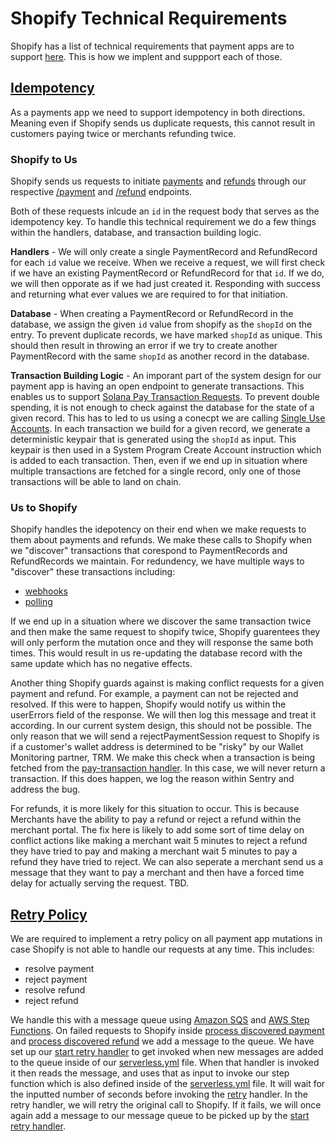 # Shopify Technical Requirements

Shopify has a list of technical requirements that payment apps are to support [here](https://shopify.dev/docs/apps/payments#technical-requirements). This is how we implent and suppport each of those.

## [Idempotency](https://shopify.dev/docs/apps/payments/implementation#idempotency)

As a payments app we need to support idempotency in both directions. Meaning even if Shopify sends us duplicate requests, this cannot result in customers paying twice or merchants refunding twice.

### Shopify to Us

Shopify sends us requests to initiate [payments](https://shopify.dev/docs/apps/payments/implementation/process-a-payment/offsite#initiate-the-flow) and [refunds](https://shopify.dev/docs/apps/payments/implementation/process-a-refund#initiate-the-flow) through our respective [/payment](../../apps/backend-serverless/src/handlers/shopify-handlers/payment.ts) and [/refund](../../apps/backend-serverless/src/handlers/shopify-handlers/refund.ts) endpoints.

Both of these requests inlcude an `id` in the request body that serves as the idempotency key. To handle this technical requirement we do a few things within the handlers, database, and transaction building logic.

**Handlers** - We will only create a single PaymentRecord and RefundRecord for each `id` value we receive. When we receive a request, we will first check if we have an existing PaymentRecord or RefundRecord for that `id`. If we do, we will then opporate as if we had just created it. Responding with success and returning what ever values we are required to for that initiation.

**Database** - When creating a PaymentRecord or RefundRecord in the database, we assign the given `id` value from shopify as the `shopId` on the entry. To prevent duplicate records, we have marked `shopId` as unique. This should then result in throwing an error if we try to create another PaymentRecord with the same `shopId` as another record in the database.

**Transaction Building Logic** - An imporant part of the system design for our payment app is having an open endpoint to generate transactions. This enables us to support [Solana Pay Transaction Requests](https://github.com/solana-labs/solana-pay/blob/master/SPEC.md#specification-transaction-request). To prevent double spending, it is not enough to check against the database for the state of a given record. This has to led to us using a conecpt we are calling [Single Use Accounts](../README.md#single-use-accounts). In each transaction we build for a given record, we generate a deterministic keypair that is generated using the `shopId` as input. This keypair is then used in a System Program Create Account instruction which is added to each transaction. Then, even if we end up in situation where multiple transactions are fetched for a single record, only one of those transactions will be able to land on chain.

### Us to Shopify

Shopify handles the idepotency on their end when we make requests to them about payments and refunds. We make these calls to Shopify when we "discover" transactions that corespond to PaymentRecords and RefundRecords we maintain. For redundency, we have multiple ways to "discover" these transactions including:

-   [webhooks](../../apps/backend-serverless/src/handlers/webhooks/helius.ts)
-   [polling](../../apps/backend-serverless/src/handlers/webhooks/helius.ts)

If we end up in a situation where we discover the same transaction twice and then make the same request to shopify twice, Shopify guarentees they will only perform the mutation once and they will response the same both times. This would result in us re-updating the database record with the same update which has no negative effects.

Another thing Shopify guards against is making conflict requests for a given payment and refund. For example, a payment can not be rejected and resolved. If this were to happen, Shopify would notify us within the userErrors field of the response. We will then log this message and treat it according. In our current system design, this should not be possible. The only reason that we will send a rejectPaymentSession request to Shopify is if a customer's wallet address is determined to be "risky" by our Wallet Monitoring partner, TRM. We make this check when a transaction is being fetched from the [pay-transaction handler](../../apps/backend-serverless/src/handlers/transactions/payment-transaction.ts). In this case, we will never return a transaction. If this does happen, we log the reason within Sentry and address the bug.

For refunds, it is more likely for this situation to occur. This is because Merchants have the ability to pay a refund or reject a refund within the merchant portal. The fix here is likely to add some sort of time delay on conflict actions like making a merchant wait 5 minutes to reject a refund they have tried to pay and making a merchant wait 5 minutes to pay a refund they have tried to reject. We can also seperate a merchant send us a message that they want to pay a merchant and then have a forced time delay for actually serving the request. TBD.

## [Retry Policy](https://shopify.dev/docs/apps/payments/implementation#retry-policy)

We are required to implement a retry policy on all payment app mutations in case Shopify is not able to handle our requests at any time. This includes:

-   resolve payment
-   reject payment
-   resolve refund
-   reject refund

We handle this with a message queue using [Amazon SQS](https://aws.amazon.com/sqs/) and [AWS Step Functions](https://aws.amazon.com/step-functions/). On failed requests to Shopify inside [process discovered payment](/apps/backend-serverless/src/services/buisness-logic/process-discovered-payment-transaction.service.ts) and [process discovered refund](/apps/backend-serverless/src/services/buisness-logic/process-discovered-refund-transaction.service.ts) we add a message to the queue. We have set up our [start retry handler]() to get invoked when new messages are added to the queue inside of our [serverless.yml](/apps/backend-serverless/serverless.yml) file. When that handler is invoked it then reads the message, and uses that as input to invoke our step function which is also defined inside of the [serverless.yml](/apps/backend-serverless/serverless.yml) file. It will wait for the inputted number of seconds before invoking the [retry](/apps/backend-serverless/src/handlers/webhooks/retry.ts) handler. In the retry handler, we will retry the original call to Shopify. If it fails, we will once again add a message to our message queue to be picked up by the [start retry handler]().
